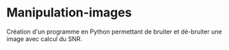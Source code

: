# Manipulation-images
Création d'un programme en Python permettant de bruiter et dé-bruiter une image avec calcul du SNR.
